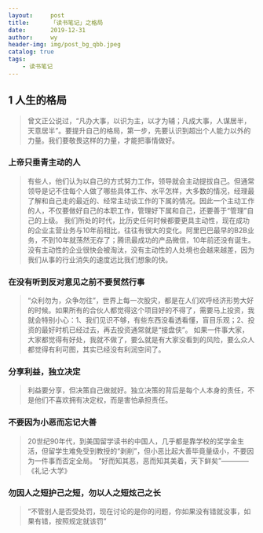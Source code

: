```yaml
---
layout:     post
title:      「读书笔记」之格局
date:       2019-12-31
author:     wy
header-img: img/post_bg_qbb.jpeg
catalog: true   
tags:
    - 读书笔记
---
```



## 1 人生的格局
>曾文正公说过，“凡办大事，以识为主，以才为辅；凡成大事，人谋居半，天意居半”。要提升自己的格局，第一步，先要认识到超出个人能力以外的力量。我们要敬畏这样的力量，才能把事情做好。
### 上帝只垂青主动的人
>有些人，他们认为以自己的方式努力工作，领导就会主动提拔自己。但通常领导是记不住每个人做了哪些具体工作、水平怎样，大多数的情况，经理最了解和自己走的最近的、经常主动谈工作的下属的情况。因此一个主动工作的人，不仅要做好自己的本职工作，管理好下属和自己，还要善于“管理”自己的上级。
>我们所处的时代，比历史任何时候都要更具主动性，现在成功的企业主营业务与10年前相比，往往有很大的变化。阿里巴巴最早的B2B业务，不到10年就荡然无存了；腾讯最成功的产品微信，10年前还没有诞生。没有主动性的企业很快会被淘汰，没有主动性的人处境也会越来越差，因为我们从事的行业消失的速度远比我们想象的快。
### 在没有听到反对意见之前不要贸然行事
>“众利勿为，众争勿往”，世界上每一次股灾，都是在人们欢呼经济形势大好的时候。如果所有的合伙人都觉得这个项目好的不得了，需要马上投资，我就会特别小心：1、我们见识不够，有些东西没看透看懂，盲目乐观；2、投资的最好时机已经过去，再去投资通常就是“接盘侠”。
>如果一件事大家，大家都觉得有好处，我就不做了，要么就是有大家没看到的风险，要么众人都觉得有利可图，其实已经没有利润空间了。
### 分享利益，独立决定
>利益要分享，但决策自己做就好。独立决策的背后是每个人本身的责任，不是他们不喜欢拥有决定权，而是害怕承担责任。
### 不要因为小恶而忘记大善
>20世纪90年代，到美国留学读书的中国人，几乎都是靠学校的奖学金生活，但留学生难免受到教授的“剥削”，但小恶比起大善毕竟量级小，不要因为一件事而否定全局。
>“好而知其恶，恶而知其美着，天下鲜矣”————《礼记·大学》
### 勿因人之短护己之短，勿以人之短炫己之长
>“不管别人是否受处罚，现在讨论的是你的问题，你如果没有错就没事，如果有错，按照规定就该罚”


